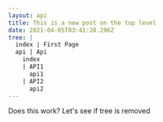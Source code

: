 ```yaml
---
layout: api
title: This is a new post on the top level
date: 2021-04-05T03:41:20.296Z
tree: |
  index | First Page
  api | Api
    index
    | API1
      api1
    | API2
      api2
---
```

Does this work? Let's see if tree is removed
